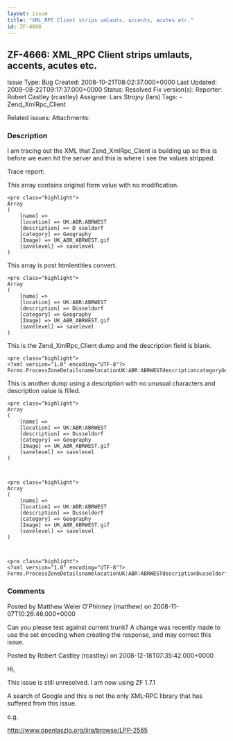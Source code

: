 ```yaml
---
layout: issue
title: "XML_RPC Client strips umlauts, accents, acutes etc."
id: ZF-4666
---
```


ZF-4666: XML\_RPC Client strips umlauts, accents, acutes etc.
-------------------------------------------------------------

 Issue Type: Bug Created: 2008-10-21T08:02:37.000+0000 Last Updated: 2009-08-22T09:17:37.000+0000 Status: Resolved Fix version(s): 
 Reporter:  Robert Castley (rcastley)  Assignee:  Lars Strojny (lars)  Tags: - Zend\_XmlRpc\_Client
 
 Related issues: 
 Attachments: 
### Description

I am tracing out the XML that Zend\_XmlRpc\_Client is building up so this is before we even hit the server and this is where I see the values stripped.

Trace report:

This array contains original form value with no modification.

 
    <pre class="highlight">
    Array
    ( 
        [name] => 
        [location] => UK:ABR:ABRWEST 
        [description] => D sseldorf 
        [category] => Geography 
        [Image] => UK_ABR_ABRWEST.gif 
        [savelevel] => savelevel 
    ) 


This array is post htmlentities convert.

 
    <pre class="highlight">
    Array 
    ( 
        [name] => 
        [location] => UK:ABR:ABRWEST 
        [description] => Düsseldorf 
        [category] => Geography 
        [Image] => UK_ABR_ABRWEST.gif 
        [savelevel] => savelevel 
    ) 


This is the Zend\_XmlRpc\_Client dump and the description field is blank.

 
    <pre class="highlight">
    <?xml version="1.0" encoding="UTF-8"?> 
    Forms.ProcessZoneDetailsnamelocationUK:ABR:ABRWESTdescriptioncategoryGeographyImageUK_ABR_ABRWEST.gifsavelevelsavelevel

This is another dump using a description with no unusual characters and description value is filled.

 
    <pre class="highlight">
    Array 
    ( 
        [name] => 
        [location] => UK:ABR:ABRWEST 
        [description] => Dusseldorf 
        [category] => Geography 
        [Image] => UK_ABR_ABRWEST.gif 
        [savelevel] => savelevel 
    ) 


 
    <pre class="highlight">
    Array 
    ( 
        [name] => 
        [location] => UK:ABR:ABRWEST 
        [description] => Dusseldorf 
        [category] => Geography 
        [Image] => UK_ABR_ABRWEST.gif 
        [savelevel] => savelevel 
    ) 


 
    <pre class="highlight">
    <?xml version="1.0" encoding="UTF-8"?>
    Forms.ProcessZoneDetailsnamelocationUK:ABR:ABRWESTdescriptionDusseldorfcategoryGeographyImageUK_ABR_ABRWEST.gifsavelevelsavelevel

 

 

### Comments

Posted by Matthew Weier O'Phinney (matthew) on 2008-11-07T10:26:46.000+0000

Can you please test against current trunk? A change was recently made to use the set encoding when creating the response, and may correct this issue.

 

 

Posted by Robert Castley (rcastley) on 2008-12-18T07:35:42.000+0000

Hi,

This issue is still unresolved. I am now using ZF 1.7.1

A search of Google and this is not the only XML-RPC library that has suffered from this issue.

e.g.

<http://www.openlaszlo.org/jira/browse/LPP-2565>

 

 